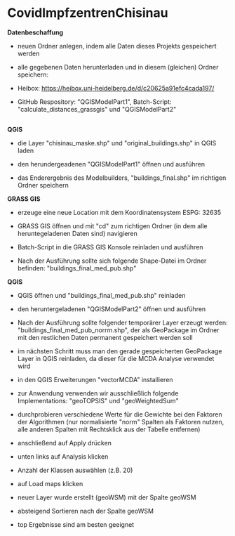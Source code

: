 # CovidImpfzentrenChisinau


**Datenbeschaffung**

- neuen Ordner anlegen, indem alle Daten dieses Projekts gespeichert werden

- alle gegebenen Daten herunterladen und in diesem (gleichen) Ordner speichern:
- Heibox: https://heibox.uni-heidelberg.de/d/c20625a91efc4cada197/
- GitHub Respository: "QGISModelPart1", Batch-Script: "calculate_distances_grassgis" und "QGISModelPart2"
##

**QGIS**

- die Layer "chisinau_maske.shp" und "original_buildings.shp" in QGIS laden

- den herundergeadenen "QGISModelPart1" öffnen und ausführen

- das Enderergebnis des Modelbuilders, "buildings_final.shp" im richtigen Ordner speichern

**GRASS GIS**

- erzeuge eine neue Location mit dem Koordinatensystem ESPG: 32635

- GRASS GIS öffnen und mit "cd" zum richtigen Ordner (in dem alle heruntegeladenen Daten sind) navigieren 

- Batch-Script in die GRASS GIS Konsole reinladen und ausführen 

- Nach der Ausführung sollte sich folgende Shape-Datei im Ordner befinden: "buildings_final_med_pub.shp"

**QGIS**

- QGIS öffnen und "buildings_final_med_pub.shp" reinladen


- den heruntergeladenen "QGISModelPart2" öffnen und ausführen
- Nach der Ausführung sollte folgender temporärer Layer erzeugt werden: "buildings_final_med_pub_norrm.shp",
der als GeoPackage im Ordner mit den restlichen Daten permanent gespeichert werden soll
- im nächsten Schritt muss man den gerade gespeicherten GeoPackage Layer in QGIS reinladen, da dieser für die MCDA Analyse verwendet wird

- in den QGIS Erweiterungen "vectorMCDA" installieren
- zur Anwendung verwenden wir ausschließlich folgende Implementations: "geoTOPSIS" und "geoWeightedSum"
- durchprobieren verschiedene Werte für die Gewichte bei den Faktoren der Algorithmen (nur normalisierte "norm" Spalten als Faktoren nutzen, alle anderen Spalten mit Rechtsklick aus der Tabelle entfernen)
- anschließend auf Apply drücken 
- unten links auf Analysis klicken
- Anzahl der Klassen auswählen (z.B. 20)
- auf Load maps klicken
- neuer Layer wurde erstellt (geoWSM) mit der Spalte geoWSM 
- absteigend Sortieren nach der Spalte geoWSM 
- top Ergebnisse sind am besten geeignet
